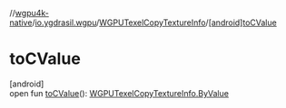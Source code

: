 //[wgpu4k-native](../../../index.md)/[io.ygdrasil.wgpu](../index.md)/[WGPUTexelCopyTextureInfo](index.md)/[[android]toCValue]([android]to-c-value.md)

# toCValue

[android]\
open fun [toCValue]([android]to-c-value.md)(): [WGPUTexelCopyTextureInfo.ByValue](../../io.ygdrasil.wgpu.android/-w-g-p-u-texel-copy-texture-info/-by-value/index.md)